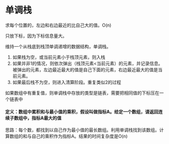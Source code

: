 # 单调栈

求每个位置的，左边和右边最近的比自己大的值。O(n)

只放下标，因为下标信息量大。

维持一个从栈底到栈顶单调递增的数据结构，单调栈。

1. 如果栈为空，或当前元素小于栈顶元素，则入栈
2. 如果并非1的情况，则依次弹出（栈顶元素<当前元素）的元素，并记录信息。被弹出的元素，左边最近最大的值是自己下面的元素，右边最近最大的值是当前元素。
3. 如果最后栈不为空，则进入清算阶段。重复类似2的过程

如果数组中有重复值，则单调栈中存放的类型是链表，需要把相同值的下标压在一个链表中

#### 定义：数组中累积和与最小值的乘积，假设叫做指标A。给定一个数组，请返回连续子数组中，指标A最大的值

思路：每个数，都找到以自己作为最小值的最长数组。利用单调栈找到该数组。计算数组的和与自己的乘积作为指标A。结果的时间复杂度是O(n)